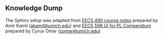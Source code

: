 ## Knowledge Dump

The Sphinx setup was adapted from [EECS 490 course notes](https://github.com/eecs490/notes) prepared 
by Amir Kamil (akamil@umich.edu) and [EECS 598 UI for PL Compendium](https://github.com/fplab/ui-for-pl)
prepared by Cyrus Omar (comar@umich.edu). 

